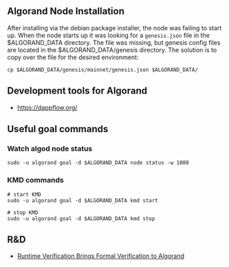 ## Algorand Node Installation
After installing via the debian package installer, the node was failing to start up.
When the node starts up it was looking for a `genesis.json` file in the $ALGORAND_DATA directory.
The file was missing, but genesis config files are located in the $ALGORAND_DATA/genesis directory.
The solution is to copy over the file for the desired environment:
```shell
cp $ALGORAND_DATA/genesis/mainnet/genesis.json $ALGORAND_DATA/
```

## Development tools for Algorand
- https://dappflow.org/

## Useful goal commands

### Watch algod node status
```shell
sudo -u algorand goal -d $ALGORAND_DATA node status -w 1000
```

### KMD commands
```shell
# start KMD
sudo -u algorand goal -d $ALGORAND_DATA kmd start

# stop KMD
sudo -u algorand goal -d $ALGORAND_DATA kmd stop
```

## R&D
- [Runtime Verification Brings Formal Verification to Algorand](https://runtimeverification.com/blog/runtime-verification-brings-formal-verification-to-algorand)
